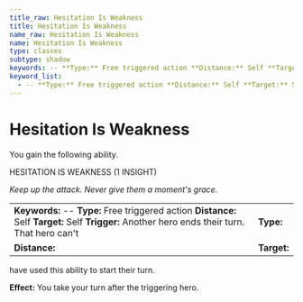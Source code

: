 ```yaml
---
title_raw: Hesitation Is Weakness
title: Hesitation Is Weakness
name_raw: Hesitation Is Weakness
name: Hesitation Is Weakness
type: classes
subtype: shadow
keywords: -- **Type:** Free triggered action **Distance:** Self **Target:** Self **Trigger:** Another hero ends their turn. That hero can't
keyword_list:
  - -- **Type:** Free triggered action **Distance:** Self **Target:** Self **Trigger:** Another hero ends their turn. That hero can't
---
```


# Hesitation Is Weakness

You gain the following ability.

HESITATION IS WEAKNESS (1 INSIGHT)

*Keep up the attack. Never give them a moment's grace.*

|                                                                                                                                                 |             |
| :---------------------------------------------------------------------------------------------------------------------------------------------- | :---------- |
| **Keywords:** -- **Type:** Free triggered action **Distance:** Self **Target:** Self **Trigger:** Another hero ends their turn. That hero can't | **Type:**   |
| **Distance:**                                                                                                                                   | **Target:** |

have used this ability to start their turn.

**Effect:** You take your turn after the triggering hero.
